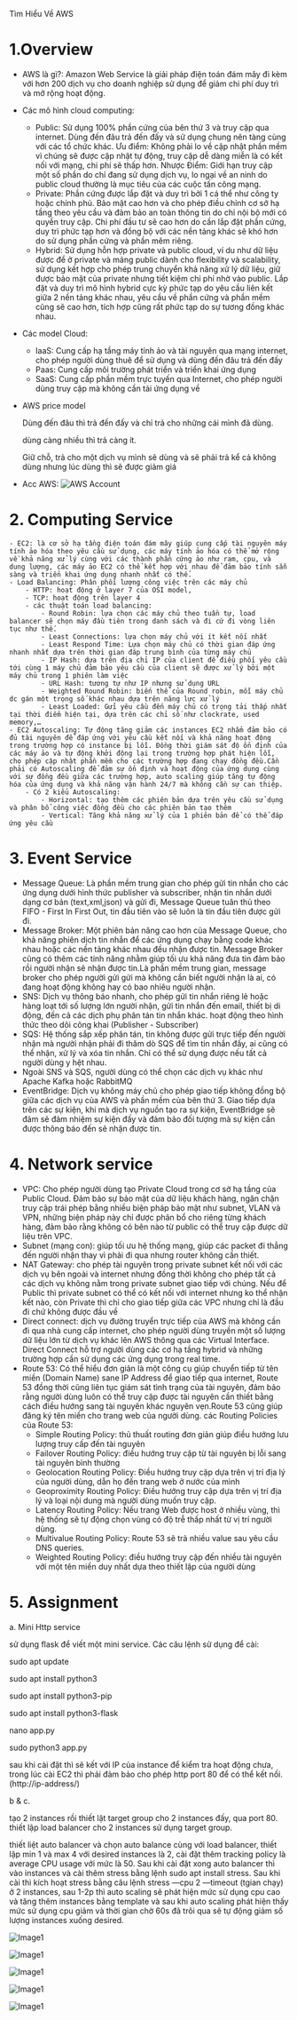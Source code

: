 Tìm Hiểu Về AWS

# 1.Overview

- AWS là gì?: Amazon Web Service là giải pháp điện toán đám mây đi kèm với hơn 200 dịch vụ cho doanh nghiệp sử dụng để giảm chi phí duy trì và mở rộng hoạt động.
- Các mô hình cloud computing:
    - Public: Sử dụng 100% phần cứng của bên thứ 3 và truy cập qua internet. Dùng đến đâu trả đến đấy và sử dụng chung nên tàng cùng với các tổ chức khác. Ưu điểm: Không phải lo về cập nhật phần mềm vì chúng sẽ được cập nhật tự động, truy cập dễ dàng miễn là có kết nối với mạng, chi phí sẽ thấp hơn. Nhược Điểm: Giới hạn truy cập một số phần do chỉ đang sử dụng dịch vụ, lo ngại về an ninh do public cloud thường là mục tiêu của các cuộc tấn công mạng.
    - Private: Phần cứng được lắp đặt và duy trì bởi 1 cá thể như công ty hoặc chính phủ. Bảo mật cao hơn và cho phép điều chỉnh cơ sở hạ tầng theo yêu cầu và đảm bảo an toàn thông tin do chỉ nội bộ mới có quyền truy cập. Chi phí đầu tư sẽ cao hơn do cần lắp đặt phần cứng, duy trì phức tạp hơn và đồng bộ với các nền tảng khác sẽ khó hơn do sử dụng phần cứng và phần mêm riêng.
    - Hybrid: Sử dụng hỗn hợp private và public cloud, ví du như dữ liệu được để ở private và mảng public dành cho flexibility và scalability, sử dụng kết hợp cho phép trung chuyển khả năng xử lý dữ liệu, giữ được bảo mật của private nhưng tiết kiệm chi phí nhờ vào public. Lắp đặt và duy trì mô hình hybrid cực kỳ phức tạp do yêu cầu liên kết giữa 2 nền tảng khác nhau, yêu cầu về phần cứng và phần mềm cũng sẽ cao hơn, tích hợp cũng rất phức tạp do sự tương đồng khác nhau.
- Các model Cloud:
    - IaaS: Cung cấp hạ tầng máy tính ảo và tài nguyên qua mạng internet, cho phép người dùng thuê để sử dụng và dùng đến đâu trả đến đấy
    - Paas: Cung cấp môi trường phát triển và triển khai ứng dụng
    - SaaS: Cung cấp phần mềm trực tuyến qua Internet, cho phép người dùng truy cập mà không cần tải ứng dụng về
- AWS price model
    
    Dùng đến đâu thì trả đến đấy và chỉ trả cho những cái mình đã dùng.
    
    dùng càng nhiều thì trả càng ít. 
    
    Giữ chỗ, trả cho một dịch vụ mình sẽ dùng và sẽ phải trả kể cả không dùng nhưng lúc dùng thì sẽ được giảm giá 
    
- Acc AWS:
![AWS Account](images/Proof.png)

# 2. Computing Service
    - EC2: là cơ sở hạ tầng điện toán đám mây giúp cung cấp tài nguyên máy tính ảo hóa theo yêu cầu sử dụng, các máy tính ảo hóa có thể mở rộng về khả năng xử lý cùng với các thành phần cứng ảo như ram, cpu, và dung lượng, các máy ảo EC2 có thể kết hợp với nhau để đảm bảo tính sẵn sàng và triển khai ứng dụng nhanh nhất có thể.
    - Load Balancing: Phân phối lượng công việc trên các máy chủ
        - HTTP: hoạt động ở layer 7 của OSI model,
        - TCP: hoạt động trên layer 4
        - các thuật toán load balancing:
            - Round Robin: lựa chọn các máy chủ theo tuần tự, load balancer sẽ chọn máy đầu tiên trong danh sách và đi cứ đi vòng liên tục như thế.
            - Least Connections: lựa chọn máy chủ với ít kết nối nhất
            - Least Respond Time: Lựa chọn máy chủ có thời gian đáp ứng nhanh nhất dựa trên thời gian đáp trung bình của từng máy chủ
            - IP Hash: dựa trên địa chỉ IP của client để điều phối yêu cầu tới cùng 1 máy chủ đảm bảo yêu cầu của client sẽ được xử lý bởi một máy chủ trong 1 phiên làm việc
            - URL Hash: tương tự như IP nhưng sử dụng URL
            - Weighted Round Robin: biến thể của Round robin, mỗi máy chủ dc gán một trọng số khác nhau dựa trên năng lực xử lý
            - Least Loaded: Gửi yêu cầu đến máy chủ có trọng tải thấp nhất tại thời điểm hiện tại, dựa trên các chỉ số như clockrate, used memory,…
    - EC2 Autoscaling: Tự động tăng giảm các instances EC2 nhẳm đảm bảo có đủ tài nguyên để đáp ứng với yêu cầu kết nối và khả năng hoạt động trong trường hợp có instance bị lỗi. Đồng thời giám sát độ ổn định của các máy ảo và tự động khởi động lại trong trường hợp phát hiện lỗi, cho phép cập nhật phần mềm cho các trường hợp đang chạy đồng đều.Cần phải có Autoscaling để đảm sự ổn định và hoạt động của ứng dụng cùng với sự đồng đều giữa các trường hợp, auto scaling giúp tăng tự động hóa của ứng dụng và khả năng vận hành 24/7 mà không cần sự can thiệp.
        - Có 2 kiểu Autoscaling:
            - Horizontal: tạo thêm các phiên bản dựa trên yêu cầu sử dụng và phân bổ công việc đồng đều cho các phiên bản tạo thêm
            - Vertical: Tăng khả năng xử lý của 1 phiên bản để có thể đáp ứng yêu cầu
# 3. Event Service
- Message Queue: Là phần mềm trung gian cho phép gửi tin nhắn cho các ứng dụng dưới hình thức publisher và subscriber, nhận tin nhắn dưới dạng cơ bản (text,xml,json) và gửi đi, Message Queue tuân thủ theo FIFO - First In First Out, tin đầu tiên vào sẽ luôn là tin đầu tiên được gửi đi.
- Message Broker: Một phiên bản nâng cao hơn của Message Queue, cho khả năng phiên dịch tin nhắn để các ứng dụng chạy bằng code khác nhau hoặc các nền tảng khác nhau đều nhận được tin. Message Broker cũng có thêm các tính năng nhằm giúp tối ưu khả năng đưa tin đảm bảo rồi người nhận sẽ nhận được tin.Là phần mềm trung gian, message broker cho phép người gửi gửi mà không cần biết người nhận là ai, có đang hoạt động không hay có bao nhiêu người nhận.
- SNS: Dịch vụ thông báo nhanh, cho phép gửi tin nhắn riêng lẻ hoặc hàng loạt tới số lượng lớn người nhận, gửi tin nhắn đến email, thiết bị di động, đến cả các dịch phụ phân tán tin nhắn khác. hoạt động theo hình thức theo dõi công khai (Publisher - Subscriber)
- SQS: Hệ thống sắp xếp phân tán, tin không được gửi trực tiếp đến người nhận mà người nhận phải đi thăm dò SQS để tìm tin nhắn đấy, ai cũng có thể nhận, xử lý và xóa tin nhắn. Chỉ có thể sử dụng được nếu tất cả người dùng y hệt nhau.
- Ngoài SNS và SQS, người dùng có thể chọn các dịch vụ khác như Apache Kafka hoặc RabbitMQ
- EventBridge: Dịch vụ không máy chủ cho phép giao tiếp không đồng bộ giữa các dịch vụ của AWS và phần mềm của bên thứ 3. Giao tiếp dựa trên các sự kiện, khi mà dịch vụ nguồn tạo ra sự kiện, EventBridge sẽ đảm sẽ đảm nhiệm sự kiện đấy và đảm bảo đối tượng mà sự kiện cần được thông báo đến sẽ nhận được tin.
# 4. Network service
- VPC: Cho phép người dùng tạo Private Cloud trong cơ sở hạ tầng của Public Cloud. Đảm bảo sự bảo mật của dữ liệu khách hàng, ngăn chặn truy cập trái phép bằng nhiều biện pháp bảo mật như subnet, VLAN và VPN, những biện pháp này chỉ được phân bổ cho riêng từng khách hàng, đảm bảo rằng không có bên nào từ public có thể truy cập được dữ liệu trên VPC.
- Subnet (mạng con): giúp tối ưu hệ thống mạng, giúp các packet đi thẳng đến người nhận thay vì phải đi qua nhưng router không cần thiết.
- NAT Gateway: cho phép tài nguyên trong private subnet kết nối với các dịch vụ bên ngoài và internet nhưng đồng thời không cho phép tất cả các dịch vụ không nằm trong private subnet giao tiếp với chúng. Nếu để Public thì private subnet có thể có kết nối với internet nhưng ko thể nhận kết nào, còn Private thì chỉ cho giao tiếp giữa các VPC nhưng chỉ là đầu đi chứ không được đầu về
- Direct connect: dịch vụ đường truyển trực tiếp của AWS mà không cần đi qua nhà cung cấp internet, cho phép người dùng truyền một số lượng dữ liệu lớn từ dịch vụ khác lên AWS thông qua các Virtual Interface. Direct Connect hỗ trợ người dùng các cơ hạ tầng hybrid và những trường hợp cần sử dụng các ứng dụng trong real time.
- Route 53: Có thể hiểu đơn giản là một công cụ giúp chuyển tiếp từ tên miền (Domain Name) sane IP Address để giao tiếp qua internet, Route 53 đồng thời cũng liên tục giám sát tình trạng của tài nguyên, đảm bảo rằng người dùng luôn có thể truy cập được tài nguyên cần thiết bằng cách điều hướng sang tài nguyên khác nguyên vẹn.Route 53 cũng giúp đăng ký tên miền cho trang web của người dùng. các Routing Policies của Route 53:
    - Simple Routing Policy: thủ thuất routing đơn giản giúp điều hướng lưu lượng truy cấp đến tài nguyên
    - Failover Routing Policy: điều hướng truy cập từ tài nguyên bị lỗi sang tài nguyên bình thường
    - Geolocation Routing Policy: Điều hướng truy cập dựa trên vị trí địa lý của người dùng, dẫn họ đến trang web ở nước của mình
    - Geoproximity Routing Policy: Điều hướng truy cập dựa trên vị trí địa lý và loại nội dung mà người dùng muốn truy cập.
    - Latency Routing Policy: Nếu trang Web được host ở nhiều vùng, thì hệ thống sẽ tự động chọn vùng có độ trễ thấp nhất từ vị trí người dùng.
    - Multivalue Routing Policy: Route 53 sẽ trả nhiều value sau yêu cầu DNS queries.
    - Weighted Routing Policy: điều hướng truy cập đến nhiều tài nguyên với một tên miền duy nhất dựa theo thiết lập của người dùng
# 5. Assignment

a. Mini Http service

sử dụng flask để viết một mini service. Các câu lệnh sử dụng để cài:

sudo apt update

sudo apt install python3

sudo apt install python3-pip

sudo apt install python3-flask

nano app.py

sudo python3 app.py

sau khi cài đặt thì sẽ kết với IP của instance để kiểm tra hoạt động chưa, trong lúc cài EC2 thì phải đảm bảo cho phép http port 80 để có thể kết nối. (http://ip-address/)

b & c.

tạo 2 instances rồi thiết lật target group cho 2 instances đấy, qua port 80. thiết lập load balancer cho 2 instances sử dụng target group.

thiết liệt auto balancer và chọn auto balance cùng với load balancer, thiết lập min 1 và max 4 với desired instances là 2, cài đặt thêm tracking policy là average CPU usage với mức là 50. Sau khi cài đặt xong auto balancer thì vào instances và cài thêm stress bằng lệnh sudo apt install stress. Sau khi cài thì kích hoạt stress bằng câu lệnh stress —cpu 2 —timeout (tgian chạy) ở 2 instances, sau 1-2p thì auto scaling sẽ phát hiện mức sử dụng cpu cao và tăng thêm instances bằng template và sau khi auto scaling phát hiện thấy mức sử dụng cpu giảm và thời gian chờ 60s đã trôi qua sẽ tự động giảm số lượng instances xuống desired.

![Image1](images/Assignment1-1.png)

![Image1](images/Assignment1-2.png)

![Image1](images/Assignment1-3.png)

![Image1](images/Assignment1-4.png)

![Image1](images/Assignment1-5.png)
